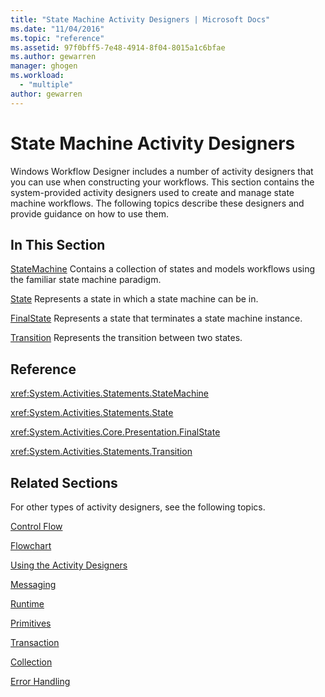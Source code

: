 ```yaml
---
title: "State Machine Activity Designers | Microsoft Docs"
ms.date: "11/04/2016"
ms.topic: "reference"
ms.assetid: 97f0bff5-7e48-4914-8f04-8015a1c6bfae
ms.author: gewarren
manager: ghogen
ms.workload: 
  - "multiple"
author: gewarren
---
```

# State Machine Activity Designers
Windows Workflow Designer includes a number of activity designers that you can use when constructing your workflows. This section contains the system-provided activity designers used to create and manage state machine workflows. The following topics describe these designers and provide guidance on how to use them.

## In This Section
 [StateMachine](../workflow-designer/statemachine-activity-designer.md)
 Contains a collection of states and models workflows using the familiar state machine paradigm.

 [State](../workflow-designer/state-activity-designer.md)
 Represents a state in which a state machine can be in.

 [FinalState](../workflow-designer/finalstate-activity-designer.md)
 Represents a state that terminates a state machine instance.

 [Transition](../workflow-designer/transition-activity-designer.md)
 Represents the transition between two states.

## Reference
 <xref:System.Activities.Statements.StateMachine>

 <xref:System.Activities.Statements.State>

 <xref:System.Activities.Core.Presentation.FinalState>

 <xref:System.Activities.Statements.Transition>

## Related Sections
 For other types of activity designers, see the following topics.

 [Control Flow](../workflow-designer/control-flow-activity-designers.md)

 [Flowchart](../workflow-designer/flowchart-activity-designers.md)

 [Using the Activity Designers](../workflow-designer/using-the-activity-designers.md)

 [Messaging](../workflow-designer/messaging-activity-designers.md)

 [Runtime](../workflow-designer/runtime-activity-designers.md)

 [Primitives](../workflow-designer/primitives-activity-designers.md)

 [Transaction](../workflow-designer/transaction-activity-designers.md)

 [Collection](../workflow-designer/collection-activity-designers.md)

 [Error Handling](../workflow-designer/error-handling-activity-designers.md)